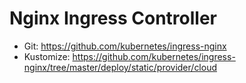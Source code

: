 # Nginx Ingress Controller

- Git: https://github.com/kubernetes/ingress-nginx
- Kustomize: https://github.com/kubernetes/ingress-nginx/tree/master/deploy/static/provider/cloud

